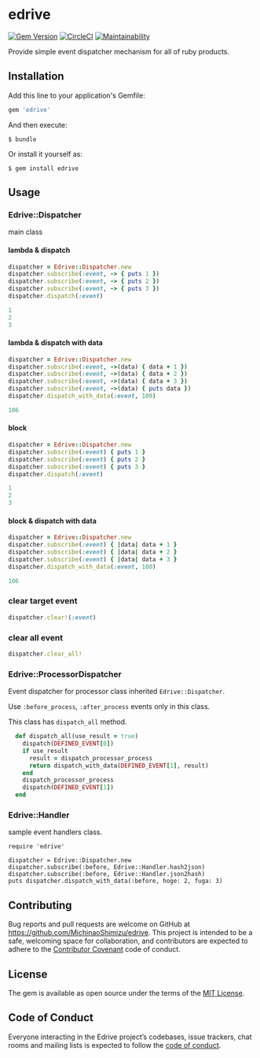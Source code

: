 # edrive

[![Gem Version](https://badge.fury.io/rb/edrive.svg)](https://badge.fury.io/rb/edrive)
[![CircleCI](https://circleci.com/gh/MichinaoShimizu/edrive.svg?style=svg)](https://circleci.com/gh/MichinaoShimizu/edrive)
[![Maintainability](https://api.codeclimate.com/v1/badges/5ad04170d3d57b928dc6/maintainability)](https://codeclimate.com/github/MichinaoShimizu/edrive/maintainability)

Provide simple event dispatcher mechanism for all of ruby products.

## Installation

Add this line to your application's Gemfile:

```ruby
gem 'edrive'
```

And then execute:

    $ bundle

Or install it yourself as:

    $ gem install edrive

## Usage

### Edrive::Dispatcher

main class

#### lambda & dispatch

```ruby
dispatcher = Edrive::Dispatcher.new
dispatcher.subscribe(:event, -> { puts 1 })
dispatcher.subscribe(:event, -> { puts 2 })
dispatcher.subscribe(:event, -> { puts 3 })
dispatcher.dispatch(:event)

1
2
3
```

#### lambda & dispatch with data

```ruby
dispatcher = Edrive::Dispatcher.new
dispatcher.subscribe(:event, ->(data) { data + 1 })
dispatcher.subscribe(:event, ->(data) { data + 2 })
dispatcher.subscribe(:event, ->(data) { data + 3 })
dispatcher.subscribe(:event, ->(data) { puts data })
dispatcher.dispatch_with_data(:event, 100)

106
```

#### block

```ruby
dispatcher = Edrive::Dispatcher.new
dispatcher.subscribe(:event) { puts 1 }
dispatcher.subscribe(:event) { puts 2 }
dispatcher.subscribe(:event) { puts 3 }
dispatcher.dispatch(:event)

1
2
3
```

#### block & dispatch with data

```ruby
dispatcher = Edrive::Dispatcher.new
dispatcher.subscribe(:event) { |data| data + 1 }
dispatcher.subscribe(:event) { |data| data + 2 }
dispatcher.subscribe(:event) { |data| data + 3 }
dispatcher.dispatch_with_data(:event, 100)

106
```

### clear target event

```ruby
dispatcher.clear!(:event)
```

### clear all event

```ruby
dispatcher.clear_all!
```

### Edrive::ProcessorDispatcher

Event dispatcher for processor class inherited `Edrive::Dispatcher`.

Use `:before_process`, `:after_process` events only in this class.

This class has `dispatch_all` method.

```ruby
  def dispatch_all(use_result = true)
    dispatch(DEFINED_EVENT[0])
    if use_result
      result = dispatch_processor_process
      return dispatch_with_data(DEFINED_EVENT[1], result)
    end
    dispatch_processor_process
    dispatch(DEFINED_EVENT[1])
  end
```

### Edrive::Handler

sample event handlers class.

```ruuby
require 'edrive'

dispatcher = Edrive::Dispatcher.new
dispatcher.subscribe(:before, Edrive::Handler.hash2json)
dispatcher.subscribe(:before, Edrive::Handler.json2hash)
puts dispatcher.dispatch_with_data(:before, hoge: 2, fuga: 3)
```

## Contributing

Bug reports and pull requests are welcome on GitHub at https://github.com/MichinaoShimizu/edrive. This project is intended to be a safe, welcoming space for collaboration, and contributors are expected to adhere to the [Contributor Covenant](http://contributor-covenant.org) code of conduct.

## License

The gem is available as open source under the terms of the [MIT License](https://opensource.org/licenses/MIT).

## Code of Conduct

Everyone interacting in the Edrive project’s codebases, issue trackers, chat rooms and mailing lists is expected to follow the [code of conduct](https://github.com/MichinaoShimizu/edrive/blob/master/CODE_OF_CONDUCT.md).
